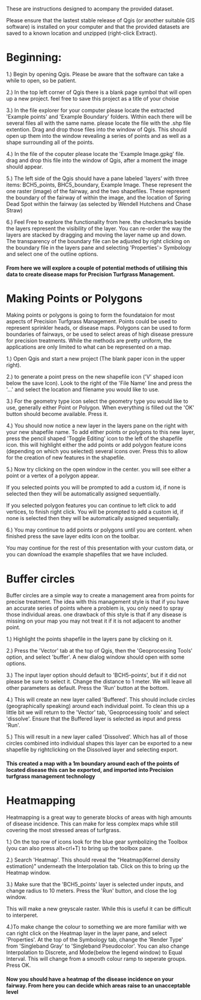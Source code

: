 These are instructions designed to acompany the provided dataset. 

Please ensure that the lastest stable release of Qgis (or another suitable GIS software) is installed on your computer and that the provided datasets are saved to a known location and unzipped (right-click Extract).
# Beginning:

1.) Begin by opening Qgis. Please be aware that the software can take a while to open, so be patient. 

2.) In the top left corner of Qgis there is a blank page symbol that will open up a new project. feel free to save this project as a title of your choise

3.) In the file explorer for your computer please locate the extracted 'Example points' and 'Example Boundary' folders. Within each there will be several files all with the same name. please locate the file with the .shp file extention. Drag and drop those files into the window of Qgis. This should open up them into the window revealing a series of points and as well as a shape surrounding all of the points.

4.) In the file of the coputer please locate the 'Example Image.gpkg' file. drag and drop this file into the window of Qgis, after a moment the image should appear. 

5.) The left side of the Qgis should have a pane labeled 'layers' with three items: BCH5_points, BHC5_boundary, Example Image. These represent the one raster (image) of the fairway, and the two shapefiles. These represent the boundary of the fairway of within the image, and the location of Spring Dead Spot within the fairway (as selected by Wendell Hutchens and Chase Straw)

6.) Feel Free to explore the functionality from here. the checkmarks beside the layers represent the visibility of the layer. You can re-order the way the layers are stacked by dragging and moving the layer name up and down. The transparency of the boundary file can be adjusted by right clicking on the boundary file in the layers pane and selecting 'Properties'> Symbology and select one of the outline options.

#### From here we will explore a couple of potential methods of utilising this data to create disease maps for Precision Turfgrass Management.

# Making Points or Polygons

Making points or polygons is going to form the foundataion for most aspects of Precision Turfgrass Management. Points could be used to represent sprinkler heads, or disease maps. Polygons can be used to form boundaries of fairways, or be used to select areas of high disease pressure for precision treatments. While the methods are pretty uniform, the applications are only limited to what can be represented on a map.

1.) Open Qgis and start a new project (The blank paper icon in the upper right). 

2.) to generate a point press on the new shapefile icon ('V' shaped icon below the save Icon). Look to the right of the 'File Name' line and press the '...' and select the location and filename you would like to use.

3.) For the geometry type icon select the geometry type you would like to use, generally either Point or Polygon. When everything is filled out the 'OK' button should become available. Press it.

4.) You should now notice a new layer in the layers pane on the right with your new shapefile name. To add either points or polygons to this new layer, press the pencil shaped 'Toggle Editing' icon to the left of the shapefile icon. this will highlight either the add points or add polygon feature icons (depending on which you selected) several icons over. Press this to allow for the creation of new features in the shapefile.

5.) Now try clicking on the open window in the center. you will see either a point or a vertex of a polygon appear. 

If you selected points you will be prompted to add a custom id, if none is selected then they will be automatically assigned sequentially. 

If you selected polygon features you can continue to left click to add vertices, to finish right click. You will be prompted to add a custom id, if none is selected then they will be automatically assigned sequentially. 

6.) You may continue to add points or polygons until you are content. when finished press the save layer edits icon on the toolbar. 

You may continue for the rest of this presentation with your custom data, or you can download the example shapefiles that we have included.

# Buffer circles

Buffer circles are a simple way to create a management area from points for precise treatment. The idea with this management style is that if you have an accurate series of points where a problem is, you only need to spray those individual areas. one drawback of this style is that if any disease is missing on your map you may not treat it if it is not adjacent to another point. 

1.) Highlight the points shapefile in the layers pane by clicking on it. 

2.) Press the 'Vector' tab at the top of Qgis, then the 'Geoprocessing Tools' option, and select 'buffer'. A new dialog window should open with some options.

3.) The input layer option should default to 'BCH5-points', but if it did not please be sure to select it. Change the distance to 1 meter. We will leave all other parameters as default. Press the 'Run' button at the bottom.

4.) This will create an new layer called 'Buffered'. This should include circles (geographically speaking) around each individual point. To clean this up a little bit we will return to the 'Vector' tab, 'Geoprocessing tools' and select 'dissolve'. Ensure that the Buffered layer is selected as input and press 'Run'.

5.) This will result in a new layer called 'Dissolved'. Which has all of those circles combined into individual shapes this layer can be exported to a new shapefile by rightclicking on the Dissolved layer and selecting export.

#### This created a map with a 1m boundary around each of the points of located disease this can be exported, and imported into Precision turfgrass management technology

# Heatmapping

Heatmapping is a great way to generate blocks of areas with high amounts of disease incidence. This can make for less complex maps while still covering the most stressed areas of turfgrass. 

1.) On the top row of icons look for the blue gear symbolizing the Toolbox (you can also press alt+crl+T) to bring up the toolbox pane.

2.) Search 'Heatmap'. This should reveal the "Heatmap(Kernel density estimation)" underneath the Interpolation tab. Click on this to bring up the Heatmap window.

3.) Make sure that the 'BCH5_points' layer is selected under inputs, and change radius to 10 meters. Press the 'Run' button, and close the log window.

This will make a new greyscale raster. While this is useful it can be difficult to interperet. 

4.)To make change the colour to something we are more familiar with we can right click on the Heatmap layer in the layer pane, and select 'Properties'. At the top of the Symbology tab, change the 'Render Type' from 'Singleband Gray' to 'Singleband Pseudocolor'. You can also change Interpolation to Discrete, and Mode(below the legend window) to Equal Interval. This will change from a smooth colour ramp to seperate groups. Press OK.

#### Now you should have a heatmap of the disease incidence on your fairway. From here you can decide which areas raise to an unacceptable level









